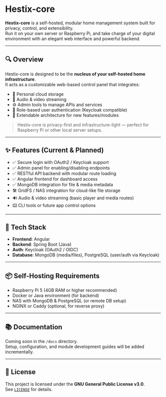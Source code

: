 # Hestix-core

**Hestix-core** is a self-hosted, modular home management system built for privacy, control, and extensibility.  
Run it on your own server or Raspberry Pi, and take charge of your digital environment with an elegant web interface and powerful backend.

---

## 🔍 Overview

Hestix-core is designed to be the **nucleus of your self-hosted home infrastructure**.  
It acts as a customizable web-based control panel that integrates:

- 📁 Personal cloud storage  
- 🎵 Audio & video streaming  
- ⚙️ Admin tools to manage APIs and services  
- 🔐 Role-based user authentication (Keycloak compatible)  
- 🧩 Extendable architecture for new features/modules  

> Hestix-core is privacy-first and infrastructure-light — perfect for Raspberry Pi or other local server setups.

---

## ✨ Features (Current & Planned)

- ✅ Secure login with OAuth2 / Keycloak support  
- ✅ Admin panel for enabling/disabling endpoints  
- ✅ RESTful API backend with modular route loading  
- ✅ Angular frontend for dashboard access  
- ✅ MongoDB integration for file & media metadata  
- 🛠️ GridFS / NAS integration for cloud-like file storage  
- 🔊 Audio & video streaming (basic player and media routes)  
- ⌨️ CLI tools or future app control options  

---

## 🚀 Tech Stack

- **Frontend**: Angular  
- **Backend**: Spring Boot (Java)  
- **Auth**: Keycloak (OAuth2 / OIDC)  
- **Database**: MongoDB (media/files), PostgreSQL (user/auth via Keycloak)  

---

## 📦 Self-Hosting Requirements

- Raspberry Pi 5 (4GB RAM or higher recommended)  
- Docker or Java environment (for backend)  
- NAS with MongoDB & PostgreSQL (or remote DB setup)  
- NGINX or Caddy (optional, for reverse proxy)  

---

## 📚 Documentation

Coming soon in the `/docs` directory.  
Setup, configuration, and module development guides will be added incrementally.

---

## 📌 License

This project is licensed under the **GNU General Public License v3.0**.  
See [`LICENSE`](./LICENSE) for details.
